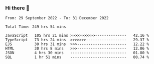 ### Hi there 👋

<!--START_SECTION:waka-->

```text
From: 29 September 2022 - To: 31 December 2022

Total Time: 249 hrs 54 mins

JavaScript   105 hrs 21 mins >>>>>>>>>>>--------------   42.16 %
TypeScript   73 hrs 24 mins  >>>>>>>------------------   29.37 %
EJS          30 hrs 31 mins  >>>----------------------   12.22 %
HTML         30 hrs 8 mins   >>>----------------------   12.06 %
JSON         4 hrs 30 mins   -------------------------   01.80 %
SQL          1 hr 51 mins    -------------------------   00.74 %
```

<!--END_SECTION:waka-->

<!--
**tranhieu1906/tranhieu1906** is a ✨ _special_ ✨ repository because its `README.md` (this file) appears on your GitHub profile.

Here are some ideas to get you started:

- 🔭 I’m currently working on ...
- 🌱 I’m currently learning ...
- 👯 I’m looking to collaborate on ...
- 🤔 I’m looking for help with ...
- 💬 Ask me about ...
- 📫 How to reach me: ...
- 😄 Pronouns: ...
- ⚡ Fun fact: ...
-->
